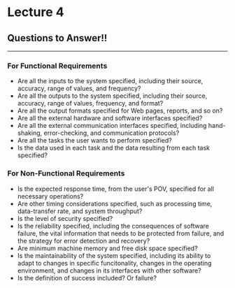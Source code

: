 # Lecture 4

## Questions to Answer!!
<hr>

### **For Functional Requirements**
* Are all the inputs to the system specified, including their source, accuracy, range of values, and frequency?
* Are all the outputs to the system specified, including their source, accuracy, range of values, frequency, and format?
* Are all the output formats specified for Web pages, reports, and so on?
* Are all the external hardware and software interfaces specified?
* Are all the external communication interfaces specified, including hand-shaking, error-checking, and communication protocols?
* Are all the tasks the user wants to perform specified?
* Is the data used in each task and the data resulting from each task specified?

### **For Non-Functional Requirements**
* Is the expected response time, from the user's POV, specified for all necessary operations?
* Are other timing considerations specified, such as processing time, data-transfer rate, and system throughput?
* Is the level of security specified?
* Is the reliability specified, including the consequences of software failure, the vital information that needs to be protected from failure, and the strategy for error detection and recovery?
* Are minimum machine memory and free disk space specified?
* Is the maintainability of the system specified, including its ability to adapt to changes in specific funcitonality, changes in the operating environment, and changes in its interfaces with other software?
* Is the definition of success included? Or failure?